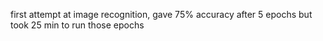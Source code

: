 first attempt at image recognition, gave 75% accuracy after 5 epochs but took 25 min to run those epochs
